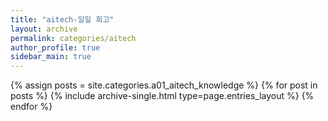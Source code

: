 ```yaml
---
title: "aitech-일일 회고"
layout: archive
permalink: categories/aitech
author_profile: true
sidebar_main: true
---
```



{% assign posts = site.categories.a01_aitech_knowledge %}
{% for post in posts %} {% include archive-single.html type=page.entries_layout %} {% endfor %}
